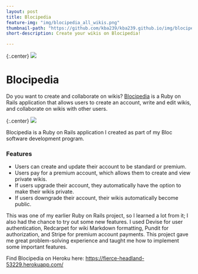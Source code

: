 ```yaml
---
layout: post
title: Blocipedia
feature-img: "img/blocipedia_all_wikis.png"
thumbnail-path: "https://github.com/kba239/kba239.github.io/img/blocipedia_all_wikis.png"
short-description: Create your wikis on Blocipedia!

---
```


{:.center}
![](https://github.com/kba239/kba239.github.io/img/blocipedia_all_wikis.png)




# Blocipedia
Do you want to create and collaborate on wikis? [Blocipedia](https://github.com/kba239/blocipedia) is a Ruby on Rails application that allows users to create an account, write and edit wikis, and collaborate on wikis with other users.

{:.center}
![](https://github.com/kba239/kba239.github.io/img/blocipedia_view_wiki.png)

Blocipedia is a Ruby on Rails application I created as part of my Bloc software development program.

### Features
* Users can create and update their account to be standard or premium.
* Users pay for a premium account, which allows them to create and view private wikis.
* If users upgrade their account, they automatically have the option to make their wikis private.
* If users downgrade their account, their wikis automatically become public.


This was one of my earlier Ruby on Rails project, so I learned a lot from it; I also had the chance to try out some new features. I used Devise for user authentication, Redcarpet for wiki Markdown formatting, Pundit for authorization, and Stripe for premium account payments. This project gave me great problem-solving experience and taught me how to implement some important features.


Find Blocipedia on Heroku here: https://fierce-headland-53229.herokuapp.com/
